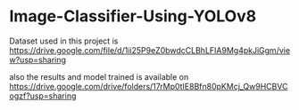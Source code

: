 # Image-Classifier-Using-YOLOv8


Dataset used in this project is https://drive.google.com/file/d/1ii25P9eZ0bwdcCLBhLFIA9Mg4pkJiGgm/view?usp=sharing

also the results and model trained is available on https://drive.google.com/drive/folders/17rMp0tIE8Bfn80pKMcj_Qw9HCBVCogzf?usp=sharing
